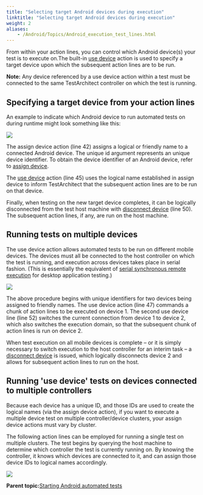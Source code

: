```yaml
--- 
title: "Selecting target Android devices during execution"
linktitle: "Selecting target Android devices during execution"
weight: 2
aliases: 
    - /Android/Topics/Android_execution_test_lines.html
---
```


From within your action lines, you can control which Android device\(s\) your test is to execute on.The built-in [use device](/TA_Automation/Topics/bia_use_device.html) action is used to specify a target device upon which the subsequent action lines are to be run.

**Note:** Any device referenced by a use device action within a test must be connected to the same TestArchitect controller on which the test is running.

## Specifying a target device from your action lines

An example to indicate which Android device to run automated tests on during runtime might look something like this:

![](/images//Images/android_20.png)

The assign device action \(line 42\) assigns a logical or friendly name to a connected Android device. The unique id argument represents an unique device identifier. To obtain the device identifier of an Android device, refer to [assign device](/TA_Automation/Topics/bia_assign_device.html).

The [use device](/TA_Automation/Topics/bia_use_device.html) action \(line 45\) uses the logical name established in assign device to inform TestArchitect that the subsequent action lines are to be run on that device.

Finally, when testing on the new target device completes, it can be logically disconnected from the test host machine with [disconnect device](/TA_Automation/Topics/bia_disconnect_device.html) \(line 50\). The subsequent action lines, if any, are run on the host machine.

## Running tests on multiple devices

The use device action allows automated tests to be run on different mobile devices. The devices must all be connected to the host controller on which the test is running, and execution across devices takes place in serial fashion. \(This is essentially the equivalent of [serial synchronous remote execution](/reuse/../TA_Help/Topics/Test_exec_remote_synchronous_serial.html) for desktop application testing.\)

![](/images//Images/Android/Images/mobile_sync_serial.png)

The above procedure begins with unique identifiers for two devices being assigned to friendly names. The use device action \(line 47\) commands a chunk of action lines to be executed on device 1. The second use device line \(line 52\) switches the current connection from device 1 to device 2, which also switches the execution domain, so that the subsequent chunk of action lines is run on device 2.

When test execution on all mobile devices is complete – or it is simply necessary to switch execution to the host controller for an interim task – a [disconnect device](/reuse/../TA_Automation/Topics/bia_disconnect_device.html) is issued, which logically disconnects device 2 and allows for subsequent action lines to run on the host.

## Running 'use device' tests on devices connected to multiple controllers

Because each device has a unique ID, and those IDs are used to create the logical names \(via the assign device action\), if you want to execute a multiple device test on multiple controller/device clusters, your assign device actions must vary by cluster.

The following action lines can be employed for running a single test on multiple clusters. The test begins by querying the host machine to determine which controller the test is currently running on. By knowing the controller, it knows which devices are connected to it, and can assign those device IDs to logical names accordingly.

![](/images//Images/Android/Images/mobile_sync_serial_on_multiple_clusters.png)

**Parent topic:**[Starting Android automated tests](/Android/Topics/Android_execution.html)

